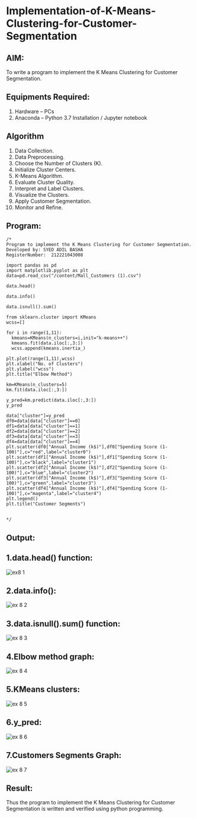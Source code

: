 # Implementation-of-K-Means-Clustering-for-Customer-Segmentation

## AIM:
To write a program to implement the K Means Clustering for Customer Segmentation.

## Equipments Required:
1. Hardware – PCs
2. Anaconda – Python 3.7 Installation / Jupyter notebook

## Algorithm
1. Data Collection.
2. Data Preprocessing.
3. Choose the Number of Clusters (K).
4. Initialize Cluster Centers.
5. K-Means Algorithm.
6. Evaluate Cluster Quality.
7. Interpret and Label Clusters.
8. Visualize the Clusters.
9. Apply Customer Segmentation.
10. Monitor and Refine.

## Program:
```
/*
Program to implement the K Means Clustering for Customer Segmentation.
Developed by: SYED ADIL BASHA
RegisterNumber:  212221043008

import pandas as pd
import matplotlib.pyplot as plt
data=pd.read_csv("/content/Mall_Customers (1).csv")

data.head()

data.info()

data.isnull().sum()

from sklearn.cluster import KMeans
wcss=[]

for i in range(1,11):
  kmeans=KMeans(n_clusters=i,init="k-means++")
  kmeans.fit(data.iloc[:,3:])
  wcss.append(kmeans.inertia_)

plt.plot(range(1,11),wcss)
plt.xlabel("No. of Clusters")
plt.ylabel("wcss")
plt.title("Elbow Method")

km=KMeans(n_clusters=5)
km.fit(data.iloc[:,3:])

y_pred=km.predict(data.iloc[:,3:])
y_pred

data["cluster"]=y_pred
df0=data[data["cluster"]==0]
df1=data[data["cluster"]==1]
df2=data[data["cluster"]==2]
df3=data[data["cluster"]==3]
df4=data[data["cluster"]==4]
plt.scatter(df0["Annual Income (k$)"],df0["Spending Score (1-100)"],c="red",label="cluster0")
plt.scatter(df1["Annual Income (k$)"],df1["Spending Score (1-100)"],c="black",label="cluster1")
plt.scatter(df2["Annual Income (k$)"],df2["Spending Score (1-100)"],c="blue",label="cluster2")
plt.scatter(df3["Annual Income (k$)"],df3["Spending Score (1-100)"],c="green",label="cluster3")
plt.scatter(df4["Annual Income (k$)"],df4["Spending Score (1-100)"],c="magenta",label="cluster4")
plt.legend()
plt.title("Customer Segments")


*/
```

## Output:
## 1.data.head() function:
![ex8 1](https://github.com/SYEDADILBASHA1/Implementation-of-K-Means-Clustering-for-Customer-Segmentation/assets/134796157/042b2ac9-8bc8-43b9-8e6a-1880bc7fd08d)
## 2.data.info():
![ex 8 2](https://github.com/SYEDADILBASHA1/Implementation-of-K-Means-Clustering-for-Customer-Segmentation/assets/134796157/d68b6489-59d0-404c-a9a2-cf308d3c31c6)
## 3.data.isnull().sum() function:
![ex 8 3](https://github.com/SYEDADILBASHA1/Implementation-of-K-Means-Clustering-for-Customer-Segmentation/assets/134796157/93e4f90b-2c88-4562-af24-1da9673bb6e6)
## 4.Elbow method graph:
![ex 8 4](https://github.com/SYEDADILBASHA1/Implementation-of-K-Means-Clustering-for-Customer-Segmentation/assets/134796157/2ff017d8-51b6-400f-ab86-daac8a4adf4d)
## 5.KMeans clusters:
![ex 8 5](https://github.com/SYEDADILBASHA1/Implementation-of-K-Means-Clustering-for-Customer-Segmentation/assets/134796157/12f4422f-f938-4967-beb9-4d7e372cb31d)
## 6.y_pred:
![ex 8 6](https://github.com/SYEDADILBASHA1/Implementation-of-K-Means-Clustering-for-Customer-Segmentation/assets/134796157/83d00473-796f-4a1b-b492-b931b0576758)
## 7.Customers Segments Graph:
![ex 8 7](https://github.com/SYEDADILBASHA1/Implementation-of-K-Means-Clustering-for-Customer-Segmentation/assets/134796157/01a91a8e-b382-4c0b-87d8-ab8344e89601)

## Result:
Thus the program to implement the K Means Clustering for Customer Segmentation is written and verified using python programming.

